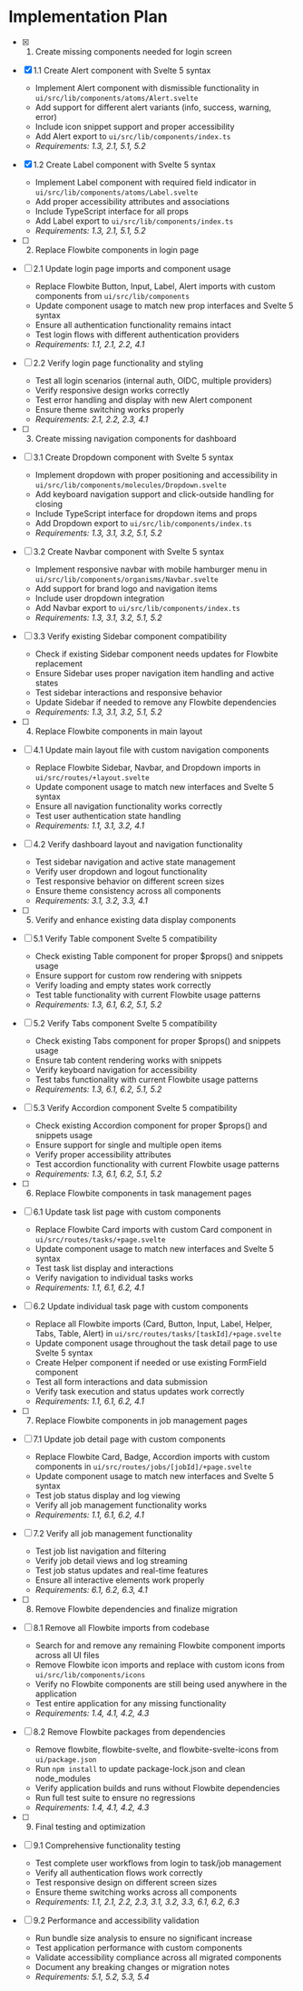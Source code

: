 # Implementation Plan

- [x] 1. Create missing components needed for login screen
- [x] 1.1 Create Alert component with Svelte 5 syntax
  - Implement Alert component with dismissible functionality in `ui/src/lib/components/atoms/Alert.svelte`
  - Add support for different alert variants (info, success, warning, error)
  - Include icon snippet support and proper accessibility
  - Add Alert export to `ui/src/lib/components/index.ts`
  - _Requirements: 1.3, 2.1, 5.1, 5.2_

- [x] 1.2 Create Label component with Svelte 5 syntax
  - Implement Label component with required field indicator in `ui/src/lib/components/atoms/Label.svelte`
  - Add proper accessibility attributes and associations
  - Include TypeScript interface for all props
  - Add Label export to `ui/src/lib/components/index.ts`
  - _Requirements: 1.3, 2.1, 5.1, 5.2_

- [ ] 2. Replace Flowbite components in login page
- [ ] 2.1 Update login page imports and component usage
  - Replace Flowbite Button, Input, Label, Alert imports with custom components from `ui/src/lib/components`
  - Update component usage to match new prop interfaces and Svelte 5 syntax
  - Ensure all authentication functionality remains intact
  - Test login flows with different authentication providers
  - _Requirements: 1.1, 2.1, 2.2, 4.1_

- [ ] 2.2 Verify login page functionality and styling
  - Test all login scenarios (internal auth, OIDC, multiple providers)
  - Verify responsive design works correctly
  - Test error handling and display with new Alert component
  - Ensure theme switching works properly
  - _Requirements: 2.1, 2.2, 2.3, 4.1_

- [ ] 3. Create missing navigation components for dashboard
- [ ] 3.1 Create Dropdown component with Svelte 5 syntax
  - Implement dropdown with proper positioning and accessibility in `ui/src/lib/components/molecules/Dropdown.svelte`
  - Add keyboard navigation support and click-outside handling for closing
  - Include TypeScript interface for dropdown items and props
  - Add Dropdown export to `ui/src/lib/components/index.ts`
  - _Requirements: 1.3, 3.1, 3.2, 5.1, 5.2_

- [ ] 3.2 Create Navbar component with Svelte 5 syntax
  - Implement responsive navbar with mobile hamburger menu in `ui/src/lib/components/organisms/Navbar.svelte`
  - Add support for brand logo and navigation items
  - Include user dropdown integration
  - Add Navbar export to `ui/src/lib/components/index.ts`
  - _Requirements: 1.3, 3.1, 3.2, 5.1, 5.2_

- [ ] 3.3 Verify existing Sidebar component compatibility
  - Check if existing Sidebar component needs updates for Flowbite replacement
  - Ensure Sidebar uses proper navigation item handling and active states
  - Test sidebar interactions and responsive behavior
  - Update Sidebar if needed to remove any Flowbite dependencies
  - _Requirements: 1.3, 3.1, 3.2, 5.1, 5.2_

- [ ] 4. Replace Flowbite components in main layout
- [ ] 4.1 Update main layout file with custom navigation components
  - Replace Flowbite Sidebar, Navbar, and Dropdown imports in `ui/src/routes/+layout.svelte`
  - Update component usage to match new interfaces and Svelte 5 syntax
  - Ensure all navigation functionality works correctly
  - Test user authentication state handling
  - _Requirements: 1.1, 3.1, 3.2, 4.1_

- [ ] 4.2 Verify dashboard layout and navigation functionality
  - Test sidebar navigation and active state management
  - Verify user dropdown and logout functionality
  - Test responsive behavior on different screen sizes
  - Ensure theme consistency across all components
  - _Requirements: 3.1, 3.2, 3.3, 4.1_

- [ ] 5. Verify and enhance existing data display components
- [ ] 5.1 Verify Table component Svelte 5 compatibility
  - Check existing Table component for proper $props() and snippets usage
  - Ensure support for custom row rendering with snippets
  - Verify loading and empty states work correctly
  - Test table functionality with current Flowbite usage patterns
  - _Requirements: 1.3, 6.1, 6.2, 5.1, 5.2_

- [ ] 5.2 Verify Tabs component Svelte 5 compatibility
  - Check existing Tabs component for proper $props() and snippets usage
  - Ensure tab content rendering works with snippets
  - Verify keyboard navigation for accessibility
  - Test tabs functionality with current Flowbite usage patterns
  - _Requirements: 1.3, 6.1, 6.2, 5.1, 5.2_

- [ ] 5.3 Verify Accordion component Svelte 5 compatibility
  - Check existing Accordion component for proper $props() and snippets usage
  - Ensure support for single and multiple open items
  - Verify proper accessibility attributes
  - Test accordion functionality with current Flowbite usage patterns
  - _Requirements: 1.3, 6.1, 6.2, 5.1, 5.2_

- [ ] 6. Replace Flowbite components in task management pages
- [ ] 6.1 Update task list page with custom components
  - Replace Flowbite Card imports with custom Card component in `ui/src/routes/tasks/+page.svelte`
  - Update component usage to match new interfaces and Svelte 5 syntax
  - Test task list display and interactions
  - Verify navigation to individual tasks works
  - _Requirements: 1.1, 6.1, 6.2, 4.1_

- [ ] 6.2 Update individual task page with custom components
  - Replace all Flowbite imports (Card, Button, Input, Label, Helper, Tabs, Table, Alert) in `ui/src/routes/tasks/[taskId]/+page.svelte`
  - Update component usage throughout the task detail page to use Svelte 5 syntax
  - Create Helper component if needed or use existing FormField component
  - Test all form interactions and data submission
  - Verify task execution and status updates work correctly
  - _Requirements: 1.1, 6.1, 6.2, 4.1_

- [ ] 7. Replace Flowbite components in job management pages
- [ ] 7.1 Update job detail page with custom components
  - Replace Flowbite Card, Badge, Accordion imports with custom components in `ui/src/routes/jobs/[jobId]/+page.svelte`
  - Update component usage to match new interfaces and Svelte 5 syntax
  - Test job status display and log viewing
  - Verify all job management functionality works
  - _Requirements: 1.1, 6.1, 6.2, 4.1_

- [ ] 7.2 Verify all job management functionality
  - Test job list navigation and filtering
  - Verify job detail views and log streaming
  - Test job status updates and real-time features
  - Ensure all interactive elements work properly
  - _Requirements: 6.1, 6.2, 6.3, 4.1_

- [ ] 8. Remove Flowbite dependencies and finalize migration
- [ ] 8.1 Remove all Flowbite imports from codebase
  - Search for and remove any remaining Flowbite component imports across all UI files
  - Remove Flowbite icon imports and replace with custom icons from `ui/src/lib/components/icons`
  - Verify no Flowbite components are still being used anywhere in the application
  - Test entire application for any missing functionality
  - _Requirements: 1.4, 4.1, 4.2, 4.3_

- [ ] 8.2 Remove Flowbite packages from dependencies
  - Remove flowbite, flowbite-svelte, and flowbite-svelte-icons from `ui/package.json`
  - Run `npm install` to update package-lock.json and clean node_modules
  - Verify application builds and runs without Flowbite dependencies
  - Run full test suite to ensure no regressions
  - _Requirements: 1.4, 4.1, 4.2, 4.3_

- [ ] 9. Final testing and optimization
- [ ] 9.1 Comprehensive functionality testing
  - Test complete user workflows from login to task/job management
  - Verify all authentication flows work correctly
  - Test responsive design on different screen sizes
  - Ensure theme switching works across all components
  - _Requirements: 1.1, 2.1, 2.2, 2.3, 3.1, 3.2, 3.3, 6.1, 6.2, 6.3_

- [ ] 9.2 Performance and accessibility validation
  - Run bundle size analysis to ensure no significant increase
  - Test application performance with custom components
  - Validate accessibility compliance across all migrated components
  - Document any breaking changes or migration notes
  - _Requirements: 5.1, 5.2, 5.3, 5.4_